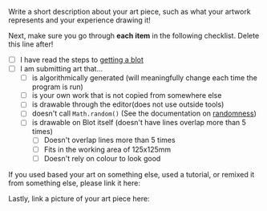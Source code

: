 Write a short description about your art piece, such as what your artwork represents and your experience drawing it!

Next, make sure you go through **each item** in the following checklist. Delete this line after!

- [ ] I have read the steps to [getting a blot](https://github.com/hackclub/blot/blob/main/docs/GET_A_BLOT.md)
- [ ] I am submitting art that...
  - [ ] is algorithmically generated (will meaningfully change each time the program is run)
  - [ ] is your own work that is not copied from somewhere else
  - [ ] is drawable through the editor(does not use outside tools)
  - [ ] doesn't call `Math.random()` (See the documentation on [randomness](https://github.com/hackclub/blot/blob/main/public/TOOLKIT.md#randomness))
  - [ ] is drawable on Blot itself (doesn't have lines overlap more than 5 times)
    - [ ] Doesn't overlap lines more than 5 times
    - [ ] Fits in the working area of 125x125mm
    - [ ] Doesn't rely on colour to look good

If you used based your art on something else, used a tutorial, or remixed it from something else, please link it here:

Lastly, link a picture of your art piece here:
